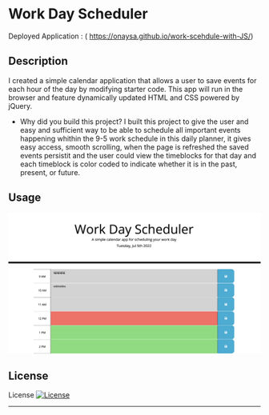 # Work Day Scheduler

Deployed Application : ( https://onaysa.github.io/work-scehdule-with-JS/)

## Description
I created a simple calendar application that allows a user to save events for each hour of the day by modifying starter code. This app will run in the browser and feature dynamically updated HTML and CSS powered by jQuery.

- Why did you build this project? 
I built this project to give the user and easy and sufficient way to be able to schedule all important events happening whithin the 9-5 work schedule in this daily planner, it gives easy access, smooth scrolling, when the page is refreshed the saved events persistit and the user could view the timeblocks for that day and each timeblock is color coded to indicate whether it is in the past, present, or future. 



## Usage

![challeng5](./Assests/images/screenshot.png)

## License

License
[![License](https://img.shields.io/badge/License-Apache_2.0-blue.svg)](https://opensource.org/licenses/Apache-2.0)



---
